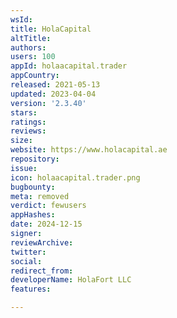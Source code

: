 ```yaml
---
wsId: 
title: HolaCapital
altTitle: 
authors: 
users: 100
appId: holaacapital.trader
appCountry: 
released: 2021-05-13
updated: 2023-04-04
version: '2.3.40'
stars: 
ratings: 
reviews: 
size: 
website: https://www.holacapital.ae
repository: 
issue: 
icon: holaacapital.trader.png
bugbounty: 
meta: removed
verdict: fewusers
appHashes: 
date: 2024-12-15
signer: 
reviewArchive: 
twitter: 
social: 
redirect_from: 
developerName: HolaFort LLC
features: 

---
```



